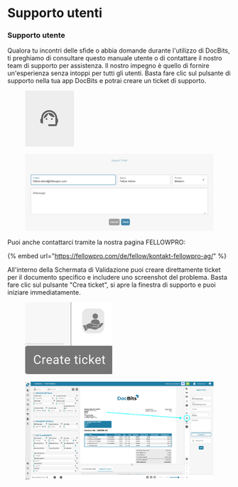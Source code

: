 # Supporto utenti

### Supporto utente <a href="#ikpwh4qbrq82" id="ikpwh4qbrq82"></a>

Qualora tu incontri delle sfide o abbia domande durante l'utilizzo di DocBits, ti preghiamo di consultare questo manuale utente o di contattare il nostro team di supporto per assistenza. Il nostro impegno è quello di fornire un'esperienza senza intoppi per tutti gli utenti. Basta fare clic sul pulsante di supporto nella tua app DocBits e potrai creare un ticket di supporto.

<figure><img src="../../../.gitbook/assets/user-support1.png" alt=""><figcaption></figcaption></figure>

<figure><img src="../../../.gitbook/assets/user-support2.png" alt=""><figcaption></figcaption></figure>

Puoi anche contattarci tramite la nostra pagina FELLOWPRO:

{% embed url="https://fellowpro.com/de/fellow/kontakt-fellowpro-ag/" %}

All'interno della Schermata di Validazione puoi creare direttamente ticket per il documento specifico e includere uno screenshot del problema. Basta fare clic sul pulsante "Crea ticket", si apre la finestra di supporto e puoi iniziare immediatamente.

<figure><img src="../../../.gitbook/assets/user-support3.png" alt=""><figcaption></figcaption></figure>

<figure><img src="../../../.gitbook/assets/user-support4.png" alt=""><figcaption></figcaption></figure>
